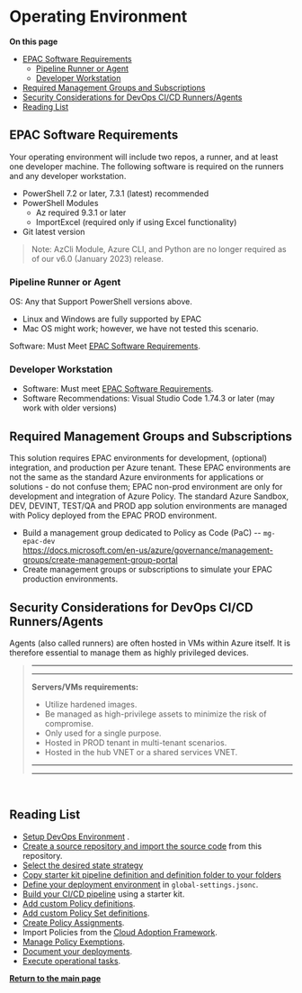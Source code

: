 # Operating Environment

**On this page**

* [EPAC Software Requirements](#epac-software-requirements)
  * [Pipeline Runner or Agent](#pipeline-runner-or-agent)
  * [Developer Workstation](#developer-workstation)
* [Required Management Groups and Subscriptions](#required-management-groups-and-subscriptions)
* [Security Considerations for DevOps CI/CD Runners/Agents](#security-considerations-for-devops-cicd-runnersagents)
* [Reading List](#reading-list)

## EPAC Software Requirements

Your operating environment will include two repos, a runner, and at least one developer machine. The following software is required on the runners and any developer workstation.

* PowerShell 7.2 or later, 7.3.1 (latest) recommended
* PowerShell Modules
  * Az required 9.3.1 or later
  * ImportExcel (required only if using Excel functionality)
* Git latest version

> Note: AzCli Module, Azure CLI, and Python are no longer required as of our v6.0 (January 2023) release.

### Pipeline Runner or Agent

OS: Any that Support PowerShell versions above.

* Linux and Windows are fully supported by EPAC
* Mac OS might work; however, we have not tested this scenario.

Software: Must Meet [EPAC Software Requirements](#epac-software-requirements).

### Developer Workstation

* Software: Must meet [EPAC Software Requirements](#epac-software-requirements).
* Software Recommendations: Visual Studio Code 1.74.3 or later (may work with older versions)

## Required Management Groups and Subscriptions

This solution requires EPAC environments for development, (optional) integration, and production per Azure tenant. These EPAC environments are not the same as the standard Azure environments for applications or solutions - do not confuse them; EPAC non-prod environment are only for development and integration of Azure Policy.  The standard Azure Sandbox, DEV, DEVINT, TEST/QA and PROD app solution environments are managed with Policy deployed from the EPAC PROD environment.

* Build a management group dedicated to Policy as Code (PaC) -- `mg-epac-dev` <br/> <https://docs.microsoft.com/en-us/azure/governance/management-groups/create-management-group-portal>
* Create management groups or subscriptions to simulate your EPAC production environments.

## Security Considerations for DevOps CI/CD Runners/Agents

Agents (also called runners) are often hosted in VMs within Azure itself. It is therefore essential to manage them as highly privileged devices.

> ---
> ---
>
> **Servers/VMs requirements:**
>
> * Utilize hardened images.
> * Be managed as high-privilege assets to minimize the risk of compromise.
> * Only used for a single purpose.
> * Hosted in PROD tenant in multi-tenant scenarios.
> * Hosted in the hub VNET or a shared services VNET.
>
> ---
> ---

<br/>

## Reading List

* [Setup DevOps Environment](operating-environment.md) .
* [Create a source repository and import the source code](clone-github.md) from this repository.
* [Select the desired state strategy](desired-state-strategy.md)
* [Copy starter kit pipeline definition and definition folder to your folders](starter-kits.md)
* [Define your deployment environment](definitions-and-global-settings.md) in `global-settings.jsonc`.
* [Build your CI/CD pipeline](ci-cd-pipeline.md) using a starter kit.
* [Add custom Policy definitions](policy-definitions.md).
* [Add custom Policy Set definitions](policy-set-definitions.md).
* [Create Policy Assignments](policy-assignments.md).
* Import Policies from the [Cloud Adoption Framework](cloud-adoption-framework.md).
* [Manage Policy Exemptions](policy-exemptions.md).
* [Document your deployments](documenting-assignments-and-policy-sets.md).
* [Execute operational tasks](operational-scripts.md).

**[Return to the main page](../README.md)**
